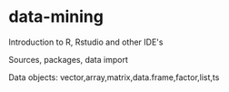 # data-mining
Introduction to R, Rstudio and other IDE's 

Sources, packages, data import

Data objects: vector,array,matrix,data.frame,factor,list,ts

